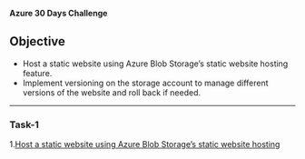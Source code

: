  **Azure 30 Days Challenge**

## Objective
- Host a static website using Azure Blob Storage’s static website hosting feature.
- Implement versioning on the storage account to manage different versions of the website and roll back if needed.

---

### Task-1

1.[Host a static website using Azure Blob Storage’s static website hosting](https://github.com/vasanth-z/Azure-30-days-challenge/blob/62f2166b84effc22da6211671479ea97464d1137/Task-1)




